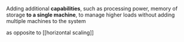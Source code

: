 Adding additional **capabilities**, such as processing power, memory of storage **to a single machine**, to manage higher loads without adding multiple machines to the system

as opposite to [[horizontal scaling]]